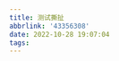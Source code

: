 ```yaml
---
title: 测试撕扯
abbrlink: '43356308'
date: 2022-10-28 19:07:04
tags:
---
```


<canvas id="c"></canvas>
<script type="text/javascript">


// settings

var physics_accuracy  = 3,
    mouse_influence   = 20,
    mouse_cut         = 5,
    gravity           = 1200,
    cloth_height      = 30,
    cloth_width       = 50,
    start_y           = 20,
    spacing           = 7,
    tear_distance     = 60;


window.requestAnimFrame =
    window.requestAnimationFrame ||
    window.webkitRequestAnimationFrame ||
    window.mozRequestAnimationFrame ||
    window.oRequestAnimationFrame ||
    window.msRequestAnimationFrame ||
    function (callback) {
        window.setTimeout(callback, 1000 / 60);
};

var canvas,
    ctx,
    cloth,
    boundsx,
    boundsy,
    mouse = {
        down: false,
        button: 1,
        x: 0,
        y: 0,
        px: 0,
        py: 0
    };

var Point = function (x, y) {

    this.x      = x;
    this.y      = y;
    this.px     = x;
    this.py     = y;
    this.vx     = 0;
    this.vy     = 0;
    this.pin_x  = null;
    this.pin_y  = null;
    
    this.constraints = [];
};

Point.prototype.update = function (delta) {

    if (mouse.down) {
    
        var diff_x = this.x - mouse.x,
            diff_y = this.y - mouse.y,
            dist = Math.sqrt(diff_x * diff_x + diff_y * diff_y);
    
        if (mouse.button == 1) {
    
            if (dist < mouse_influence) {
                this.px = this.x - (mouse.x - mouse.px) * 1.8;
                this.py = this.y - (mouse.y - mouse.py) * 1.8;
            }
    
        } else if (dist < mouse_cut) this.constraints = [];
    }
    
    this.add_force(0, gravity);
    
    delta *= delta;
    nx = this.x + ((this.x - this.px) * .99) + ((this.vx / 2) * delta);
    ny = this.y + ((this.y - this.py) * .99) + ((this.vy / 2) * delta);
    
    this.px = this.x;
    this.py = this.y;
    
    this.x = nx;
    this.y = ny;
    
    this.vy = this.vx = 0
};

Point.prototype.draw = function () {

    if (!this.constraints.length) return;
    
    var i = this.constraints.length;
    while (i--) this.constraints[i].draw();
};

Point.prototype.resolve_constraints = function () {

    if (this.pin_x != null && this.pin_y != null) {
    
        this.x = this.pin_x;
        this.y = this.pin_y;
        return;
    }
    
    var i = this.constraints.length;
    while (i--) this.constraints[i].resolve();
    
    this.x > boundsx ? this.x = 2 * boundsx - this.x : 1 > this.x && (this.x = 2 - this.x);
    this.y < 1 ? this.y = 2 - this.y : this.y > boundsy && (this.y = 2 * boundsy - this.y);
};

Point.prototype.attach = function (point) {

    this.constraints.push(
        new Constraint(this, point)
    );
};

Point.prototype.remove_constraint = function (constraint) {

    this.constraints.splice(this.constraints.indexOf(constraint), 1);
};

Point.prototype.add_force = function (x, y) {

    this.vx += x;
    this.vy += y;
};

Point.prototype.pin = function (pinx, piny) {
    this.pin_x = pinx;
    this.pin_y = piny;
};

var Constraint = function (p1, p2) {

    this.p1     = p1;
    this.p2     = p2;
    this.length = spacing;
};

Constraint.prototype.resolve = function () {

    var diff_x  = this.p1.x - this.p2.x,
        diff_y  = this.p1.y - this.p2.y,
        dist    = Math.sqrt(diff_x * diff_x + diff_y * diff_y),
        diff    = (this.length - dist) / dist;
    
    if (dist > tear_distance) this.p1.remove_constraint(this);
    
    var px = diff_x * diff * 0.5;
    var py = diff_y * diff * 0.5;
    
    this.p1.x += px;
    this.p1.y += py;
    this.p2.x -= px;
    this.p2.y -= py;
};

Constraint.prototype.draw = function () {

    ctx.moveTo(this.p1.x, this.p1.y);
    ctx.lineTo(this.p2.x, this.p2.y);
};

var Cloth = function () {

    this.points = [];
    
    var start_x = canvas.width / 2 - cloth_width * spacing / 2;
    
    for (var y = 0; y <= cloth_height; y++) {
    
        for (var x = 0; x <= cloth_width; x++) {
    
            var p = new Point(start_x + x * spacing, start_y + y * spacing);
    
            x != 0 && p.attach(this.points[this.points.length - 1]);
            y == 0 && p.pin(p.x, p.y);
            y != 0 && p.attach(this.points[x + (y - 1) * (cloth_width + 1)])
    
            this.points.push(p);
        }
    }
};

Cloth.prototype.update = function () {

    var i = physics_accuracy;
    
    while (i--) {
        var p = this.points.length;
        while (p--) this.points[p].resolve_constraints();
    }
    
    i = this.points.length;
    while (i--) this.points[i].update(.016);
};

Cloth.prototype.draw = function () {

    ctx.beginPath();
    
    var i = cloth.points.length;
    while (i--) cloth.points[i].draw();
    
    ctx.stroke();
};

function update() {

    ctx.clearRect(0, 0, canvas.width, canvas.height);
    
    cloth.update();
    cloth.draw();
    
    requestAnimFrame(update);
}

function start() {

    canvas.onmousedown = function (e) {
        mouse.button  = e.which;
        mouse.px      = mouse.x;
        mouse.py      = mouse.y;
        var rect      = canvas.getBoundingClientRect();
        mouse.x       = e.clientX - rect.left,
        mouse.y       = e.clientY - rect.top,
        mouse.down    = true;
        e.preventDefault();
    };
    
    canvas.onmouseup = function (e) {
        mouse.down = false;
        e.preventDefault();
    };
    
    canvas.onmousemove = function (e) {
        mouse.px  = mouse.x;
        mouse.py  = mouse.y;
        var rect  = canvas.getBoundingClientRect();
        mouse.x   = e.clientX - rect.left,
        mouse.y   = e.clientY - rect.top,
        e.preventDefault();
    };
    
    canvas.oncontextmenu = function (e) {
        e.preventDefault();
    };
    
    boundsx = canvas.width - 1;
    boundsy = canvas.height - 1;
    
    ctx.strokeStyle = '#888';
      
    cloth = new Cloth();
      
    update();
}

window.onload = function () {

    canvas  = document.getElementById('c');
    ctx     = canvas.getContext('2d');
    
    canvas.width  = 560;
    canvas.height = 350;
    
    start();
};
</script>
